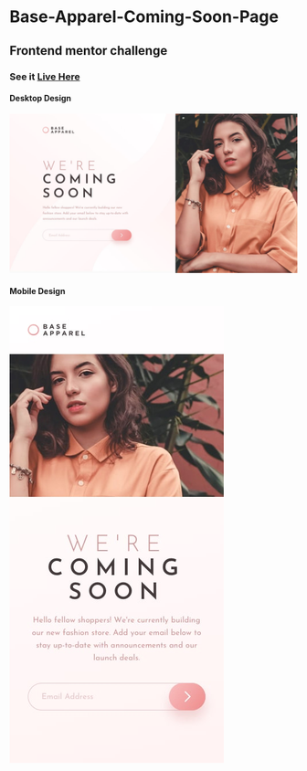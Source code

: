 # Base-Apparel-Coming-Soon-Page
## Frontend mentor challenge

### See it [Live Here](https://base-apparel-base.netlify.app/)

#### Desktop Design
![Desktop Design](https://github.com/meehan9/Base-Apparel-Coming-Soon-Page/blob/main/design/desktop-design.jpg?raw=true)

#### Mobile Design
![Mobile Design](https://github.com/meehan9/Base-Apparel-Coming-Soon-Page/blob/main/design/mobile-design.jpg?raw=true)
